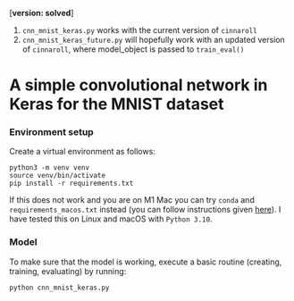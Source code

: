[**version: solved**]

1. `cnn_mnist_keras.py` works with the current version of `cinnaroll`
2. `cnn_mnist_keras_future.py` will hopefully work with an updated version of `cinnaroll`, where model_object is passed to `train_eval()`

# A simple convolutional network in Keras for the MNIST dataset

### Environment setup

Create a virtual environment as follows:

```
python3 -m venv venv
source venv/bin/activate
pip install -r requirements.txt
```

If this does not work and you are on M1 Mac you can try `conda` and `requirements_macos.txt` instead (you can follow instructions given [here](https://caffeinedev.medium.com/how-to-install-tensorflow-on-m1-mac-8e9b91d93706)). I have tested this on Linux and macOS with `Python 3.10`.

### Model

To make sure that the model is working, execute a basic routine (creating, training, evaluating) by running:

```
python cnn_mnist_keras.py
```
